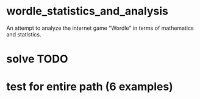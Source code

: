 # wordle_statistics_and_analysis
An attempt to analyze the internet game "Wordle" in terms of mathematics and statistics.


# solve TODO
# test for entire path (6 examples)

